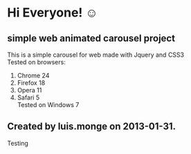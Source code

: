 # Hi Everyone! ☺

## simple web animated carousel project

This is a simple carousel for web made with Jquery and CSS3   
Tested on browsers:   
1. Chrome 24   
2. Firefox 18   
3. Opera 11    
4. Safari 5     
Tested on Windows 7    

##  Created by luis.monge on 2013-01-31.

Testing